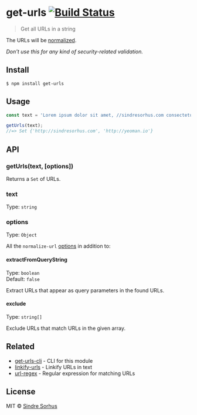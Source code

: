 # get-urls [![Build Status](https://travis-ci.org/sindresorhus/get-urls.svg?branch=master)](https://travis-ci.org/sindresorhus/get-urls)

> Get all URLs in a string

The URLs will be [normalized](https://github.com/sindresorhus/normalize-url).

*Don't use this for any kind of security-related validation.*


## Install

```
$ npm install get-urls
```


## Usage

```js
const text = 'Lorem ipsum dolor sit amet, //sindresorhus.com consectetuer adipiscing http://yeoman.io elit.';

getUrls(text);
//=> Set {'http://sindresorhus.com', 'http://yeoman.io'}
```


## API

### getUrls(text, [options])

Returns a `Set` of URLs.

### text

Type: `string`

### options

Type: `Object`

All the `normalize-url` [options](https://github.com/sindresorhus/normalize-url#options) in addition to:

#### extractFromQueryString

Type: `boolean`<br>
Default: `false`

Extract URLs that appear as query parameters in the found URLs.

#### exclude

Type: `string[]`

Exclude URLs that match URLs in the given array.


## Related

- [get-urls-cli](https://github.com/sindresorhus/get-urls-cli) - CLI for this module
- [linkify-urls](https://github.com/sindresorhus/linkify-urls) - Linkify URLs in text
- [url-regex](https://github.com/kevva/url-regex) - Regular expression for matching URLs


## License

MIT © [Sindre Sorhus](https://sindresorhus.com)
